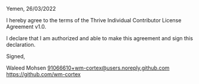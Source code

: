 Yemen, 26/03/2022

I hereby agree to the terms of the Thrive Individual Contributor License Agreement v1.0.

I declare that I am authorized and able to make this agreement and sign this declaration.

Signed,

Waleed Mohsen 91066610+wm-cortex@users.noreply.github.com https://github.com/wm-cortex
